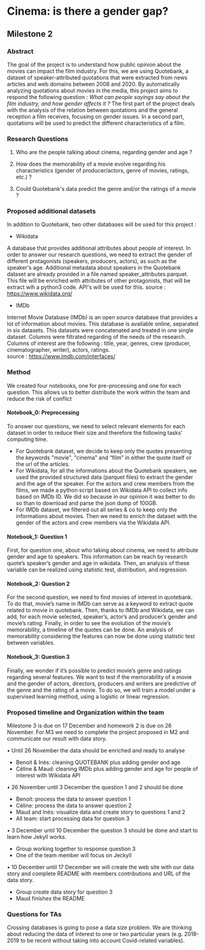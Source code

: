 # Cinema: is there a gender gap?
## Milestone 2


### Abstract

The goal of the project is to understand how public opinion about the movies can impact the film industry. For this, we are using Quotebank, a dataset of speaker-attributed quotations that were extracted from news articles and web domains between 2008 and 2020. By automatically analyzing quotations about movies in the media, this project aims to respond the following question : *What can people sayings say about the film industry, and how gender affects it ?* The first part of the project deals with the analysis of the relation between quotations and the general reception a film receives, focusing on gender issues. In a second part, quotations will be used to predict the different characteristics of a film.


### Research Questions

1. Who are the people talking about cinema, regarding gender and age ?

2. How does the memorability of a movie evolve regarding his characteristics (gender of producer/actors, genre of movies, ratings, etc.) ?

3. Could Quotebank's data predict the genre and/or the ratings of a movie ?


### Proposed additional datasets

In addition to Quotebank, two other databases will be used for this project :

- Wikidata

A database that provides additional attributes about people of interest. In order to answer our research questions, we need to extract the gender of different protagonists (speakers, producers, actors), as such as the speaker's age. Additional metadata about speakers in the Quotebank dataset are already provided in a file named speaker_attributes.parquet. This file will be enriched with attributes of other protagonists, that will be extract wih a python3 code. API's will be used for this.
source : https://www.wikidata.org/

- IMDb

Internet Movie Database (IMDb) is an open source database that provides a lot of information about movies. This database is available online, separated in six datasets. This datasets were concatenated and treated in one single dataset. Columns were filtrated regarding of the needs of the research. Columns of interest are the following : title, year, genres, crew (producer, cinematographer, writer), actors, ratings.  
source : https://www.imdb.com/interfaces/


### Method

We created four notebooks, one for pre-processing and one for each question. This allows us to better distribute the work within the team and reduce the risk of conflict

#### Notebook_0: Preprocessing
To answer our questions, we need to select relevant elements for each dataset in order to reduce their size and therefore the following tasks' computing time.
- For Quotebank dataset, we decide to keep only the quotes presenting the keywords "movie", "cinema" and “film” in either the quote itself or the url of the articles.
- For Wikidata, for all the informations about the Quotebank speakers, we used the provided structured data (parquet files) to extract the gender and the age of the speaker. For the actors and crew members from the films, we made a python script based on Wikidata API to collect info based on IMDb ID. We did so because in our opinion it was better to do so than to download and parse the json dump of 100GB.
- For IMDb dataset, we filtered out all series & co to keep only the informations about movies. Then we need to enrich the dataset with the gender of the actors and crew members via the Wikidata API.

#### Notebook_1: Question 1
First, for question one, about who taking about cinema, we need to attribute gender and age to speakers. This information can be reach by research quote’s speaker’s gender and age in wikidata.  Then, an analysis of these variable can be realized using statistic test, distribution, and regression.

#### Notebook_2: Question 2
For the second question, we need to find movies of interest in quotebank. To do that, movie’s name in IMDb can serve as a keyword to extract quote related to movie in quotebank. Then, thanks to IMDb and Wikidata, we can add, for each movie selected, speaker’s, actor’s and producer’s gender and movie’s rating. Finally, in order to see the evolution of the movie’s memorability, a timeline of the quotes can be done. An analysis of memorability considering the features can now be done using statistic test between variables.

#### Notebook_3: Question 3
Finally, we wonder if it’s possible to predict movie’s genre and ratings regarding several features. We want to test if the memorability of a movie and the gender of actors, directors, producers and writers are predictive of the genre and the rating of a movie. To do so, we will train a model under a supervised learning method, using a logistic or linear regression.


### Proposed timeline and Organization within the team

Milestone 3 is due on 17 December and homework 2 is due on 26 November. For M3 we need to complete the project proposed in M2 and communicate our result with data story.

•	Until 26 November the data should be enriched and ready to analyse

- Benoit & Inès: cleaning QUOTEBANK plus adding gender and age
- Céline & Maud: cleaning IMDb plus adding gender and age for people of interest with Wikidata API

•	26 November until 3 December the question 1 and 2 should be done

- Benoit: process the data to answer question 1
- Céline: process the data to answer question 2
- Maud and Inès: visualize data and create story to questions 1 and 2
- All team: start processing data for question 3

•	3 December until 10 December the question 3 should be done and start to learn how Jekyll works.

- Group working together to response question 3
- One of the team member will focus on Jeckyll

•	10 December until 17 December we will create the web site with our data story and complete README with members contributions and URL of the data story.

- Group create data story for question 3
- Maud finishes the README


### Questions for TAs

Crossing databases is going to pose a data size problem. We are thinking about reducing the data of interest to one or two particular years (e.g. 2018-2019 to be recent without taking into account Covid-related variables).
